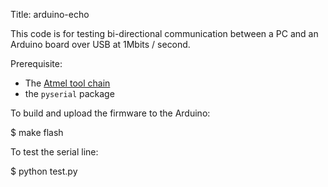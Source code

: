 Title: arduino-echo

This code is for testing bi-directional communication between a PC
and an Arduino board over USB at 1Mbits / second.

Prerequisite:
* The [Atmel tool chain][1]
* the `pyserial` package

To build and upload the firmware to the Arduino:

  $ make flash

To test the serial line:

  $ python test.py

[1]: http://www.florentflament.com/blog/arduino-hello-world-without-ide.html